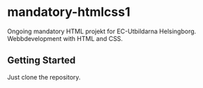 # mandatory-htmlcss1

Ongoing mandatory HTML projekt for EC-Utbildarna Helsingborg.
Webbdevelopment with HTML and CSS.



## Getting Started

Just clone the repository.